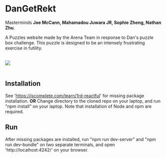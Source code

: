 # DanGetRekt #
Masterminds <b>Joe McCann, Mahamadou Juwara JR, Sophie Zheng, Nathan Zhu</b>.

A Puzzles website made by the Arena Team in response to Dan's puzzle box challenge.  This puzzle is designed to be an intensely frustrating exercise in futility.

<br>
<img src="photos/puzzle.jpg alt="Dan made this monstrosity"/>
<br>
<br>

## Installation ##
See 'https://jscomplete.com/learn/1rd-reactful' for missing package installation.
**OR** Change directory to the cloned repo on your laptop, and run "npm install" on your laptop. Note that installation of Node and npm are required.

## Run ##
After missing packages are installed, run "npm run dev-server" and "npm run dev-bundle" on two separate terminals, and open 'http://localhost:4242/' on your browser.
